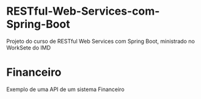 # RESTful-Web-Services-com-Spring-Boot
Projeto do curso de RESTful Web Services com Spring Boot, ministrado no WorkSete do IMD

# Financeiro
Exemplo de uma API de um sistema Financeiro
